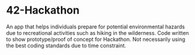 # 42-Hackathon

An app that helps individuals prepare for potential environmental hazards due to recreational activities such as hiking in the wilderness. 
Code written to show prototype/proof of concept for Hackathon. Not necessarily using the best coding standards due to time constraint. 
